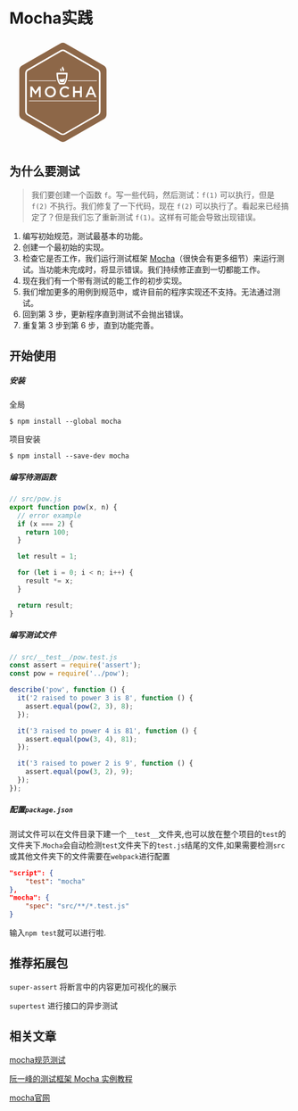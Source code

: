 

# Mocha实践

![](data:image/svg+xml,%3Csvg%20xmlns%3D%22http%3A%2F%2Fwww.w3.org%2F2000%2Fsvg%22%20viewBox%3D%220%200%20192%20191.99999%22%20width%3D%22192%22%20height%3D%22192%22%3E%3Cpath%20d%3D%22M169.47386%20143.90113l-68.70282%2039.69498c-2.958045%201.71756-6.584028%201.71756-9.542066%200L22.52614%20143.90113c-2.958038-1.71757-4.77103-4.86645-4.77103-8.20617V56.305021c0-3.435142%201.812992-6.488601%204.77103-8.206172L91.228974%208.403878c2.958038-1.717571%206.584021-1.717571%209.542056%200l68.70282%2039.694971c2.95804%201.717571%204.77104%204.866451%204.77104%208.206172v79.389939c-.0954%203.33972-1.90842%206.4886-4.77104%208.20617z%22%20clip-rule%3D%22evenodd%22%20fill%3D%22%238d6748%22%20fill-rule%3D%22evenodd%22%2F%3E%3Cpath%20d%3D%22M95.904583%2022.049024c.954207%200%201.812992.286262%202.671781.763365l59.351606%2034.255996c1.62216.954206%202.67177%202.767198%202.67177%204.67561v68.511985c0%201.90842-1.04962%203.72141-2.67177%204.67562l-59.351606%2034.25599c-.858789.47711-1.717574.76336-2.671781.76336-.954206%200-1.908412-.28625-2.671777-.76336L33.881192%20134.9316c-1.62215-.95421-2.671778-2.7672-2.671778-4.67562V61.743995c0-1.908412%201.049628-3.721404%202.671778-4.67561l59.351614-34.255996c.858785-.477103%201.812992-.763365%202.671777-.763365m0-2.862618c-1.431309%200-2.862618.381683-4.103085%201.145048L32.449883%2054.58745c-2.576357%201.431309-4.103086%204.198506-4.103086%207.061124v68.511996c0%202.95803%201.526729%205.62981%204.103086%207.06112l59.351615%2034.25599c1.240467.76337%202.671776%201.14506%204.103085%201.14506%201.431309%200%202.862617-.38169%204.103097-1.14506l59.35159-34.25599c2.57636-1.43131%204.10309-4.1985%204.10309-7.06112V61.648574c0-2.958038-1.52673-5.629815-4.10309-7.061124l-59.35159-34.255996c-1.24048-.763365-2.671788-1.145048-4.103097-1.145048z%22%20fill%3D%22%23fff%22%2F%3E%3Cpath%20d%3D%22M104.3493%2061.648574c0-.477103-.381682-.954206-.954206-.954206H85.456021c-.477103%200-.954206.381682-.954206.954206%200%203.2443.477103%2014.40851%205.248133%2019.847485.190841.190841.381683.286262.667944.286262h8.01533c.286263%200%20.477104-.09542.667945-.286262%204.77103-5.343554%205.248133-16.507764%205.248133-19.847485zm-7.061124%2017.36655H91.65836c-.286262%200-.477103-.095421-.667944-.286263-3.2443-3.816824-3.625983-11.450472-3.721403-14.122249%200-.477103.381682-.954206.954206-.954206h12.595519c.477103%200%20.954206.381683.954206.954206%200%202.671777-.477103%2010.210005-3.721403%2014.12225-.286262.19084-.477103.286261-.763365.286261zM96.23855%2058.785956s3.43514-2.003833%201.335888-5.629816c-1.240468-1.908412-1.812992-3.530562-1.335889-4.198506-1.240468%201.52673-3.339721%203.14888-1.049627%206.584021.763365.858786%201.145048%202.671777%201.049627%203.2443zM92.421725%2059.072217s2.290094-1.335888.858785-3.816824c-.858785-1.240467-1.240467-2.385515-.858785-2.767197-.858785%201.049627-2.194674%202.099253-.667944%204.484768.477103.477103.667944%201.717571.667944%202.099253z%22%20fill%3D%22%23fff%22%2F%3E%3Cpath%20d%3D%22M100.246214%2070.141007c-.381682%202.576357-1.145047%205.534395-2.767197%207.442807-.190841.190841-.381682.286262-.572524.286262h-4.77103c-.190841%200-.477103-.09542-.572523-.286262-1.145048-1.431309-1.908412-3.33972-2.385515-5.343553%200%200%205.534394.763364%208.683274-.381683%202.290095-.858785%202.385515-1.71757%202.385515-1.71757z%22%20fill%3D%22%23fff%22%2F%3E%3Cg%20fill%3D%22%23fff%22%3E%3Cpath%20d%3D%22M37.554879%2085.599145h3.530562l5.820657%208.969536%205.820657-8.969536h3.530562v19.08412h-3.339721V91.03812l-6.011498%208.969537h-.09542L40.8946%2091.13354v13.645146h-3.339721V85.599145zM73.528446%20104.969527c-1.43131%200-2.767198-.286262-4.007665-.763365-1.240468-.477103-2.290095-1.240468-3.14888-2.099253-.858786-.858785-1.52673-1.908412-2.003833-3.14888-.477103-1.145047-.763365-2.480936-.763365-3.816824v-.09542c0-1.335889.286262-2.576357.763365-3.816825.477103-1.145047%201.145047-2.194674%202.099253-3.14888.858786-.858785%201.908412-1.62215%203.14888-2.099253%201.240468-.572523%202.576356-.763365%204.007665-.763365%201.43131%200%202.767198.286262%204.007666.763365%201.240468.477103%202.290094%201.240468%203.14888%202.099253.858785.858786%201.52673%201.908412%202.003832%203.14888.477103%201.145048.763365%202.480936.763365%203.816824v.095421c0%201.335888-.286262%202.576356-.763365%203.816824-.477103%201.145047-1.145047%202.194674-2.099253%203.14888-.858785.858785-1.908412%201.62215-3.14888%202.099253-1.240468.572524-2.576356.763365-4.007665.763365zm0-3.05346c.954206%200%201.812991-.19084%202.576356-.572523.763365-.381682%201.43131-.858785%202.003833-1.431309.572523-.572524.954206-1.335888%201.335888-2.099253.286262-.858786.477103-1.717571.477103-2.576356v-.095421c0-.954206-.190841-1.812991-.477103-2.671777-.286262-.858785-.763365-1.52673-1.335888-2.194674-.572524-.572523-1.240468-1.049626-2.003833-1.431309-.763365-.381682-1.62215-.572523-2.576356-.572523-.954206%200-1.812992.19084-2.576356.572523-.763365.381683-1.43131.858786-2.003833%201.43131-.572524.572523-.954206%201.335888-1.335888%202.099253-.286262.858785-.477104%201.71757-.477104%202.576356v.09542c0%20.954206.190842%201.812992.477104%202.671777.286261.858786.763364%201.52673%201.335888%202.194674.572524.572524%201.240468%201.049627%202.003833%201.43131.763364.381682%201.71757.572523%202.576356.572523zM99.67369%20104.969527c-1.431308%200-2.671776-.286262-3.816823-.763365-1.145048-.477103-2.194674-1.240468-3.05346-2.099253-.858785-.858785-1.52673-1.908412-2.003832-3.14888-.477103-1.240468-.763365-2.480936-.763365-3.816824v-.09542c0-1.335889.286262-2.671777.763365-3.816825.477103-1.145047%201.145047-2.194674%202.003832-3.14888.858786-.858785%201.908412-1.62215%203.14888-2.099253%201.240468-.477103%202.480936-.763365%204.007666-.763365.858785%200%201.62215.095421%202.385515.190842.763364.19084%201.335888.381682%202.003832.572523.572524.286262%201.145047.572524%201.62215.954206.477104.381683.954207.763365%201.43131%201.240468l-2.194674%202.480936c-.763365-.667945-1.52673-1.240468-2.385515-1.717571-.858786-.477103-1.812992-.667944-2.958039-.667944-.954206%200-1.71757.19084-2.480936.572523-.763364.381683-1.431309.858786-2.003832%201.43131-.572524.572523-.954206%201.335888-1.335889%202.099253-.286262.858785-.477103%201.71757-.477103%202.576356v.09542c0%20.954206.190841%201.812992.477103%202.671777.286262.858786.763365%201.52673%201.335889%202.194674.572523.572524%201.240468%201.145047%202.003832%201.43131.763365.28626%201.62215.572523%202.480936.572523%201.145047%200%202.194674-.190841%202.958039-.667944.763364-.477103%201.62215-1.049627%202.480935-1.812992l2.194674%202.194674c-.477103.572524-.954206.954206-1.52673%201.431309-.572523.477103-1.145047.763365-1.71757%201.049627-.572524.286261-1.335889.572523-2.003833.667944-.858785.190841-1.71757.190841-2.576356.190841zM114.177622%2085.599145h3.339721v7.91991h9.160378v-7.91991h3.339721v19.08412h-3.33972v-8.01533h-9.160379v8.01533h-3.33972v-19.08412zM144.807636%2085.503724h3.053459l8.397013%2019.179541h-3.530563l-1.908412-4.580189h-8.969536l-2.003833%204.58019h-3.435141l8.397013-19.179542zm4.77103%2011.641314l-3.2443-7.633649-3.244301%207.633649h6.4886z%22%2F%3E%3C%2Fg%3E%3Cpath%20fill%3D%22%23fff%22%20d%3D%22M35.169365%20110.69476h121.66127v1.049627H35.169365zM156.83062%2074.816618h-51.71797c0%20.381682-.0954.667943-.0954%201.049626h51.81338v-1.049626zM35.169364%2074.816618v1.049626h48.759928c0-.381683-.09542-.667944-.09542-1.049626H35.169365z%22%2F%3E%3C%2Fsvg%3E)

## 为什么要测试

> 我们要创建一个函数 `f`。写一些代码，然后测试：`f(1)` 可以执行，但是 `f(2)` 不执行。我们修复了一下代码，现在 `f(2)` 可以执行了。看起来已经搞定了？但是我们忘了重新测试 `f(1)`。这样有可能会导致出现错误。

1. 编写初始规范，测试最基本的功能。
2. 创建一个最初始的实现。
3. 检查它是否工作，我们运行测试框架 [Mocha](http://mochajs.org/)（很快会有更多细节）来运行测试。当功能未完成时，将显示错误。我们持续修正直到一切都能工作。
4. 现在我们有一个带有测试的能工作的初步实现。
5. 我们增加更多的用例到规范中，或许目前的程序实现还不支持。无法通过测试。
6. 回到第 3 步，更新程序直到测试不会抛出错误。
7. 重复第 3 步到第 6 步，直到功能完善。

## 开始使用

##### 安装

全局

```
$ npm install --global mocha
```

项目安装

```
$ npm install --save-dev mocha
```

##### 编写待测函数

```javascript
// src/pow.js
export function pow(x, n) {
  // error example
  if (x === 2) {
    return 100;
  }

  let result = 1;

  for (let i = 0; i < n; i++) {
    result *= x;
  }

  return result;
}
```

##### 编写测试文件

```javascript
// src/__test__/pow.test.js
const assert = require('assert');
const pow = require('../pow');

describe('pow', function () {
  it('2 raised to power 3 is 8', function () {
    assert.equal(pow(2, 3), 8);
  });

  it('3 raised to power 4 is 81', function () {
    assert.equal(pow(3, 4), 81);
  });

  it('3 raised to power 2 is 9', function () {
    assert.equal(pow(3, 2), 9);
  });
});

```

##### 配置`package.json`

测试文件可以在文件目录下建一个`__test__`文件夹,也可以放在整个项目的`test`的文件夹下.`Mocha`会自动检测`test`文件夹下的`test.js`结尾的文件,如果需要检测`src`或其他文件夹下的文件需要在`webpack`进行配置

```json
"script": {
	"test": "mocha"
},
"mocha": {
    "spec": "src/**/*.test.js"
}
```

输入`npm test`就可以进行啦.

## 推荐拓展包

`super-assert` 将断言中的内容更加可视化的展示

`supertest` 进行接口的异步测试

## 相关文章

[mocha规范测试](https://zh.javascript.info/testing-mocha#kai-fa-pow-gui-fan)

[阮一峰的测试框架 Mocha 实例教程](http://www.ruanyifeng.com/blog/2015/12/a-mocha-tutorial-of-examples.html)

[mocha官网](https://mochajs.org/)